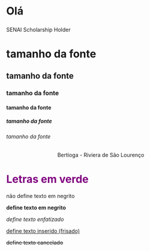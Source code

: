 <h1>Olá</h1>
<h5></h5>SENAI Scholarship Holder</>

<h1>tamanho da fonte</h1>
<h2>tamanho da fonte</h2>
<h3>tamanho da fonte</h3>
<h4>tamanho da fonte</h4>
<h5>tamanho da fonte</h5> 
<h6>tamanho da fonte</h6>

 <p align = center>Bertioga - Riviera de São Lourenço</p>
 <font color= "purple"><h1>Letras em verde</h1></font>

<p> não define texto em negrito</p>

<b> define texto em negrito </b>

<em>define texto enfatizado</em>

<ins>define texto inserido (frisado)</ins>

<del>define texto cancelado</del>
